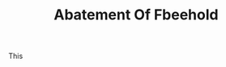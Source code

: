 ---
title: Abatement Of Fbeehold
letter: A
permalink: "/definitions/abatement-of-fbeehold.html"
body: This
published_at: '2018-07-07'
source: Black's Law Dictionary
layout: post
---